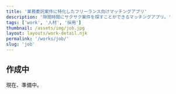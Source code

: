 ```yaml
---
title: '業務委託案件に特化したフリーランス向けマッチングアプリ'
description: '隙間時間にサクサク案件を探すことができるマッチングアプリ。'
tags: ['work', '人材', '採用']
thumbnail: /assets/img/job.jpg
layout: layouts/work-detail.njk
permalink: '/works/job/'
slug: 'job'
---
```


## 作成中

現在、準備中。
